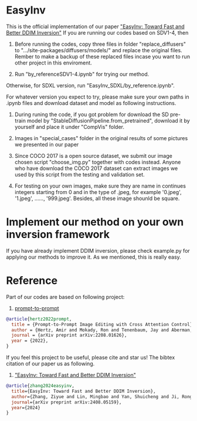 # EasyInv
This is the official implementation of our paper ["EasyInv: Toward Fast and Better DDIM Inversion"](https://arxiv.org/html/2408.05159v1)
If you are running our codes based on SDV1-4, then
1. Before running the codes, copy three files in folder "replace_diffusers" to ".../site-packages/diffusers/models/" and replace the original files. Rember to make a backup of these replaced files incase you want to run other project in this enviroment.

2. Run "by_referenceSDV1-4.ipynb" for trying our method.

Otherwise, for SDXL version, run "EasyInv_SDXL/by_reference.ipynb".

For whatever version you expect to try, please make sure your own paths in .ipynb files and download dataset and model as following instructions.

1. During runing the code, if you got problem for download the SD pre-train model by "StableDiffusionPipeline.from_pretrained", download it by yourself and place it under "CompVis" folder.

2. Images in "special_cases" folder in the original results of some pictures we presented in our paper

3. Since COCO 2017 is a open source dataset, we submit our image chosen script "choose_img.py" together with codes instead. Anyone who have download the COCO 2017 dataset can extract images we used by this script from the testing and validation set.

4. For testing on your own images, make sure they are name in continues integers starting from 0 and in the type of .jpeg, for example '0.jpeg', '1.jpeg', ......, '999.jpeg'. Besides, all these image shounld be square.

# Implement our method on your own inversion framework
If you have already implement DDIM inversion, please check example.py for applying our methods to improve it. As we mentioned, this is really easy.

# Reference
Part of our codes are based on following project:
1. [prompt-to-prompt](https://github.com/google/prompt-to-prompt)
```bibtex
@article{hertz2022prompt,
  title = {Prompt-to-Prompt Image Editing with Cross Attention Control},
  author = {Hertz, Amir and Mokady, Ron and Tenenbaum, Jay and Aberman, Kfir and Pritch, Yael and Cohen-Or, Daniel},
  journal = {arXiv preprint arXiv:2208.01626},
  year = {2022},
}
```

If you feel this project to be useful, please cite and star us! The bibtex citation of our paper us as following.

1. ["EasyInv: Toward Fast and Better DDIM Inversion"](https://arxiv.org/html/2408.05159v1)
```bibtex
@article{zhang2024easyinv,
  title={EasyInv: Toward Fast and Better DDIM Inversion},
  author={Zhang, Ziyue and Lin, Mingbao and Yan, Shuicheng and Ji, Rongrong},
  journal={arXiv preprint arXiv:2408.05159},
  year={2024}
}
```
